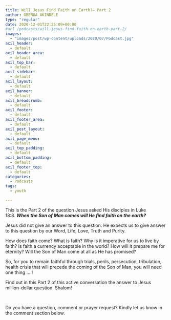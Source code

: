 ```yaml
---
title: Will Jesus Find Faith on Earth?– Part 2
author: GBENGA AKINDELE
type: "regular"
date: 2020-12-01T22:25:09+00:00
#url /podcasts/will-jesus-find-faith-on-earth-part-2/
images: 
  - "images/post/wp-content/uploads/2020/07/Podcast.jpg"
axil_header:
  - default
axil_header_area:
  - default
axil_top_bar:
  - default
axil_sidebar:
  - default
axil_layout:
  - default
axil_banner:
  - default
axil_breadcrumb:
  - default
axil_footer:
  - default
axil_footer_area:
  - default
axil_post_layout:
  - default
axil_page_menu:
  - default
axil_top_padding:
  - default
axil_bottom_padding:
  - default
axil_footer_top:
  - default
categories:
  - Podcasts
tags:
  - youth

---
```

This is the Part 2 of the question Jesus asked His disciples in Luke 18:8. **_When the Son of Man comes will He find faith on the earth?_**

Jesus did not give an answer to this question. He expects us to give answer to this question by our Word, Life, Love, Truth and Purity.

How does faith come? What is faith? Why is it imperative for us to live by faith? Is faith a currency acceptable in the world? How will it prepare me for eternity? Will the Son of Man come at all as He has promised?

So, for you to remain faithful through trials, perils, persecution, tribulation, health crisis that will precede the coming of the Son of Man, you will need one thing ….!

Find out in this Part 2 of this active conversation the answer to Jesus million-dollar question. Shalom!



&nbsp;

Do you have a question, comment or prayer request? Kindly let us know in the comment section below.